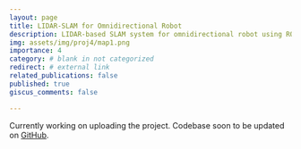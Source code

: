 ```yaml
---
layout: page
title: LIDAR-SLAM for Omnidirectional Robot
description: LIDAR-based SLAM system for omnidirectional robot using ROS and Gazebo
img: assets/img/proj4/map1.png
importance: 4
category: # blank in not categorized
redirect: # external link
related_publications: false
published: true
giscus_comments: false

---
```


Currently working on uploading the project. Codebase soon to be updated on [GitHub](https://github.com/nikolas-helling/omni_robot_SLAM_project.git).
